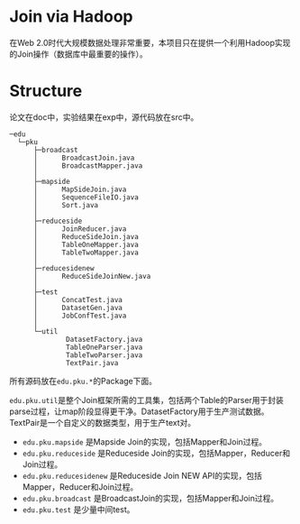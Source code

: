 Join via Hadoop
==================
在Web 2.0时代大规模数据处理非常重要，本项目只在提供一个利用Hadoop实现的Join操作（数据库中最重要的操作）。


Structure
=========

论文在doc中，实验结果在exp中，源代码放在src中。

    ─edu
      └─pku
          ├─broadcast
          │      BroadcastJoin.java
          │      BroadcastMapper.java
          │
          ├─mapside
          │      MapSideJoin.java
          │      SequenceFileIO.java
          │      Sort.java
          │
          ├─reduceside
          │      JoinReducer.java
          │      ReduceSideJoin.java
          │      TableOneMapper.java
          │      TableTwoMapper.java
          │
          ├─reducesidenew
          │      ReduceSideJoinNew.java
          │
          ├─test
          │      ConcatTest.java
          │      DatasetGen.java
          │      JobConfTest.java
          │
          └─util
                  DatasetFactory.java
                  TableOneParser.java
                  TableTwoParser.java
                  TextPair.java

所有源码放在```edu.pku.*```的Package下面。

```edu.pku.util```是整个Join框架所需的工具集，包括两个Table的Parser用于封装parse过程，让map阶段显得更干净。DatasetFactory用于生产测试数据。TextPair是一个自定义的数据类型，用于生产text对。

- ```edu.pku.mapside``` 是Mapside Join的实现，包括Mapper和Join过程。
- ```edu.pku.reduceside``` 是Reduceside Join的实现，包括Mapper，Reducer和Join过程。
- ```edu.pku.reducesidenew``` 是Reduceside Join NEW API的实现，包括Mapper，Reducer和Join过程。
- ```edu.pku.broadcast``` 是BroadcastJoin的实现，包括Mapper和Join过程。
- ```edu.pku.test``` 是少量中间test。
